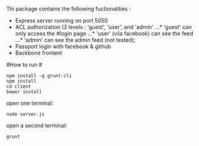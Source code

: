 Thi package contains the following fuctionalities : 

* Express server running on port 5050
* ACL authorization (3 levels : 'guest', 'user', and 'admin'
...* 'guest' can only access the #login page
...* 'user' (viia facebook) can see the feed
...* 'admin' can see the admin feed (not tested);
* Passport login with facebook & github
* Backbone frontent


#How to run #

```
npm install -g grunt-cli
npm install
cd client
bower install
```

open one terminal: 
```
node server.js
```

open a second terminal:
```
grunt
```
